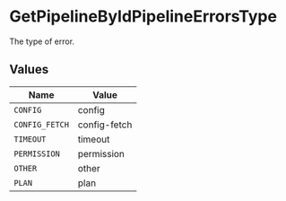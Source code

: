 # GetPipelineByIdPipelineErrorsType

The type of error.


## Values

| Name           | Value          |
| -------------- | -------------- |
| `CONFIG`       | config         |
| `CONFIG_FETCH` | config-fetch   |
| `TIMEOUT`      | timeout        |
| `PERMISSION`   | permission     |
| `OTHER`        | other          |
| `PLAN`         | plan           |
